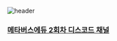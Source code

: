 ![header](https://capsule-render.vercel.app/api?type=waving&color=gradient&height=200&section=header&text=hyunki&fontSize=90)

### [메타버스에듀 2회차 디스코드 채널](https://discord.gg/nDUP55dVBs)
